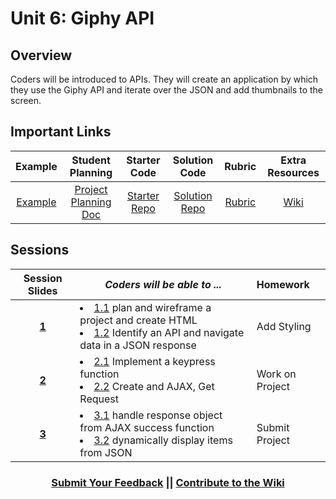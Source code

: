 # Unit 6: Giphy API


## Overview
Coders will be introduced to APIs. They will create an application by which they use the Giphy API and iterate over the JSON and add thumbnails to the screen.


## Important Links

| Example | Student Planning |  Starter Code | Solution Code  | Rubric | Extra Resources |
|:-------:|:-------:|:-------:|:-------:|:-------:|:-------:|
|[Example](https://scriptedcurriculum.github.io/advanced_giphy_solution/)|[Project Planning Doc](https://docs.google.com/document/d/1LJcfvOTUZHwjdjZMU-94r5tXVEYmhJjb6ExYJf0zSQ8/edit)|[Starter Repo](https://github.com/ScriptEdcurriculum/advanced_giphy_startercode)|[Solution Repo](https://github.com/ScriptEdcurriculum/advanced_giphy_solution) | [Rubric](https://drive.google.com/open?id=1NhN9GCw6g9ySGZYSW3yMyM0Ld-Hjpo0fNJJgY7u1rvo)|[Wiki](https://github.com/ScriptEdcurriculum/curriculum17-18/wiki/2.-Advanced#unit-6-giphy)|

## Sessions 
|Session Slides|*Coders will be able to ...*|Homework|
|:-------:|-------|:-------|
|[**1**](https://docs.google.com/presentation/d/1G3Df8eYHATleI4NXpeascOawCNM8On4Tm_DWyo2ZxSw/edit#slide=id.g1e220fa94a_0_26)|  <li> [1.1](https://github.com/ScriptEdcurriculum/advanced_giphy_solution/tree/1.1) plan and wireframe a project and create HTML </li> <li> [1.2](https://github.com/ScriptEdcurriculum/advanced_giphy_solution/tree/1.2) Identify an API and navigate data in a JSON response </li>|Add Styling|
|[**2**](https://docs.google.com/presentation/d/1G3Df8eYHATleI4NXpeascOawCNM8On4Tm_DWyo2ZxSw/edit#slide=id.g1f587f6424_5_5)| <li> [2.1](https://github.com/ScriptEdcurriculum/advanced_giphy_solution/tree/2.1) Implement a keypress function </li> <li> [2.2](https://github.com/ScriptEdcurriculum/advanced_giphy_solution/tree/2.2) Create and AJAX, Get Request </li> |Work on Project|
|[**3**](https://docs.google.com/presentation/d/1G3Df8eYHATleI4NXpeascOawCNM8On4Tm_DWyo2ZxSw/edit#slide=id.g1e220fa94a_0_4)| <li> [3.1](https://github.com/ScriptEdcurriculum/advanced_giphy_solution/tree/3.1) handle response object from AJAX success function </li> <li> [3.2](https://github.com/ScriptEdcurriculum/advanced_giphy_solution/tree/3.2) dynamically display items from JSON </li> |Submit Project|

<h3 align="center"><a href="https://docs.google.com/forms/d/e/1FAIpQLSdmoYjRk6tqJHI5Y1ELjOZ7tiYj58dmoIBEeUaXK5ciIdljIg/viewform">Submit Your Feedback</a> || <a href="https://github.com/ScriptEdcurriculum/curriculum17-18/wiki/2.-Advanced#unit-6-giphy">Contribute to the Wiki</a></h3>
